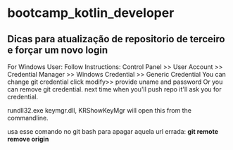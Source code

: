 # bootcamp_kotlin_developer

## Dicas para atualização de repositorio de terceiro e forçar um novo login

For Windows User: Follow Instructions: 
		Control Panel >> 
				User Account >> 
						Credential Manager >> 
								Windows Credential >> 
									Generic Credential You can change git credential click modify>>
									provide uname and password Or you can remove git credential. next time when you'll push repo it'll ask you for credential.

rundll32.exe keymgr.dll, KRShowKeyMgr will open this from the commandline.

usa esse comando no git bash para apagar aquela url errada: **git remote remove origin**